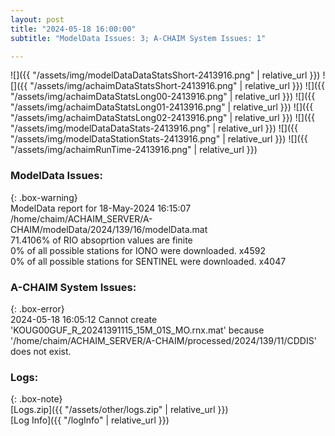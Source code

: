 ```yaml
---
layout: post
title: "2024-05-18 16:00:00"
subtitle: "ModelData Issues: 3; A-CHAIM System Issues: 1"

---
```


![]({{ "/assets/img/modelDataDataStatsShort-2413916.png" | relative_url }})
![]({{ "/assets/img/achaimDataStatsShort-2413916.png" | relative_url }})
![]({{ "/assets/img/achaimDataStatsLong00-2413916.png" | relative_url }})
![]({{ "/assets/img/achaimDataStatsLong01-2413916.png" | relative_url }})
![]({{ "/assets/img/achaimDataStatsLong02-2413916.png" | relative_url }})
![]({{ "/assets/img/modelDataDataStats-2413916.png" | relative_url }})
![]({{ "/assets/img/modelDataStationStats-2413916.png" | relative_url }})
![]({{ "/assets/img/achaimRunTime-2413916.png" | relative_url }})


### ModelData Issues:  
  
{: .box-warning}  
 ModelData report for 18-May-2024 16:15:07   
 /home/chaim/ACHAIM_SERVER/A-CHAIM/modelData/2024/139/16/modelData.mat   
 71.4106% of RIO absoprtion values are finite   
 0% of all possible stations for IONO were downloaded. x4592   
 0% of all possible stations for SENTINEL were downloaded. x4047   
  
### A-CHAIM System Issues:  
  
{: .box-error}  
2024-05-18 16:05:12 Cannot create 'KOUG00GUF_R_20241391115_15M_01S_MO.rnx.mat' because '/home/chaim/ACHAIM_SERVER/A-CHAIM/processed/2024/139/11/CDDIS' does not exist.  

### Logs:  
  
{: .box-note}  
[Logs.zip]({{ "/assets/other/logs.zip" | relative_url }})  
[Log Info]({{ "/logInfo" | relative_url }})  
